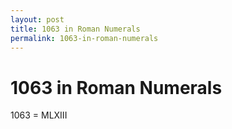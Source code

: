 ```yaml
---
layout: post
title: 1063 in Roman Numerals
permalink: 1063-in-roman-numerals
---
```


# 1063 in Roman Numerals

1063 = MLXIII
